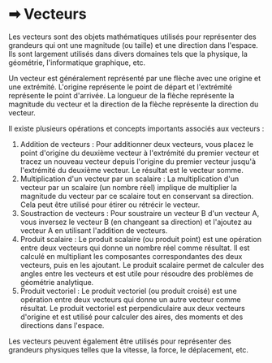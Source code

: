 # ➡ Vecteurs

Les vecteurs sont des objets mathématiques utilisés pour représenter des grandeurs qui ont une magnitude (ou taille) et une direction dans l'espace. Ils sont largement utilisés dans divers domaines tels que la physique, la géométrie, l'informatique graphique, etc.

Un vecteur est généralement représenté par une flèche avec une origine et une extrémité. L'origine représente le point de départ et l'extrémité représente le point d'arrivée. La longueur de la flèche représente la magnitude du vecteur et la direction de la flèche représente la direction du vecteur.

Il existe plusieurs opérations et concepts importants associés aux vecteurs :

1. Addition de vecteurs : Pour additionner deux vecteurs, vous placez le point d'origine du deuxième vecteur à l'extrémité du premier vecteur et tracez un nouveau vecteur depuis l'origine du premier vecteur jusqu'à l'extrémité du deuxième vecteur. Le résultat est le vecteur somme.
2. Multiplication d'un vecteur par un scalaire : La multiplication d'un vecteur par un scalaire (un nombre réel) implique de multiplier la magnitude du vecteur par ce scalaire tout en conservant sa direction. Cela peut être utilisé pour étirer ou rétrécir le vecteur.
3. Soustraction de vecteurs : Pour soustraire un vecteur B d'un vecteur A, vous inversez le vecteur B (en changeant sa direction) et l'ajoutez au vecteur A en utilisant l'addition de vecteurs.
4. Produit scalaire : Le produit scalaire (ou produit point) est une opération entre deux vecteurs qui donne un nombre réel comme résultat. Il est calculé en multipliant les composantes correspondantes des deux vecteurs, puis en les ajoutant. Le produit scalaire permet de calculer des angles entre les vecteurs et est utile pour résoudre des problèmes de géométrie analytique.
5. Produit vectoriel : Le produit vectoriel (ou produit croisé) est une opération entre deux vecteurs qui donne un autre vecteur comme résultat. Le produit vectoriel est perpendiculaire aux deux vecteurs d'origine et est utilisé pour calculer des aires, des moments et des directions dans l'espace.

Les vecteurs peuvent également être utilisés pour représenter des grandeurs physiques telles que la vitesse, la force, le déplacement, etc.
